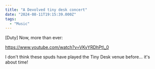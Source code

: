 ```yaml
---
title: "A Devolved tiny desk concert"
date: "2024-08-11T19:15:39.000Z"
tags: 
  - "Music"
---
```


\[Duty\] Now, more than ever:

https://www.youtube.com/watch?v=VKvYRDhPt\_0

I don't think these spuds have played the Tiny Desk venue before... it's about time!

